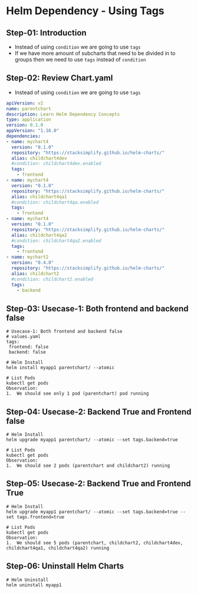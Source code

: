 # Helm Dependency - Using Tags

## Step-01: Introduction
- Instead of using `condition` we are going to use `tags`
- If we have more amount of subcharts that need to be divided in to groups then we need to use `tags` instead of `condition`

 ## Step-02: Review Chart.yaml
 - Instead of using `condition` we are going to use `tags`
```yaml
apiVersion: v2
name: parentchart
description: Learn Helm Dependency Concepts
type: application
version: 0.1.0
appVersion: "1.16.0"
dependencies:
- name: mychart4
  version: "0.1.0"
  repository: "https://stacksimplify.github.io/helm-charts/"
  alias: childchart4dev
  #condition: childchart4dev.enabled
  tags: 
    - frontend 
- name: mychart4
  version: "0.1.0"
  repository: "https://stacksimplify.github.io/helm-charts/"
  alias: childchart4qa1
  #condition: childchart4qa.enabled
  tags: 
    - frontend   
- name: mychart4
  version: "0.1.0"
  repository: "https://stacksimplify.github.io/helm-charts/"
  alias: childchart4qa2
  #condition: childchart4qa2.enabled
  tags: 
    - frontend        
- name: mychart2
  version: "0.4.0"
  repository: "https://stacksimplify.github.io/helm-charts/"
  alias: childchart2
  #condition: childchart2.enabled
  tags: 
    - backend
 ```

 ## Step-03: Usecase-1: Both frontend and backend false
 ```t
 # Usecase-1: Both frontend and backend false
 # values.yaml
tags:
  frontend: false
  backend: false

# Helm Install
helm install myapp1 parentchart/ --atomic

# List Pods
kubectl get pods
Observation:
1.  We should see only 1 pod (parentchart) pod running
```


 ## Step-04: Usecase-2: Backend True and Frontend false
 ```t
# Helm Install
helm upgrade myapp1 parentchart/ --atomic --set tags.backend=true

# List Pods
kubectl get pods
Observation:
1.  We should see 2 pods (parentchart and childchart2) running
```

 ## Step-05: Usecase-2: Backend True and Frontend True
 ```t
# Helm Install
helm upgrade myapp1 parentchart/ --atomic --set tags.backend=true --set tags.frontend=true

# List Pods
kubectl get pods
Observation:
1.  We should see 5 pods (parentchart, childchart2, childchart4dev, childchart4qa1, childchart4qa2) running
```

## Step-06: Uninstall Helm Charts
```t
# Helm Uninstall
helm uninstall myapp1
```